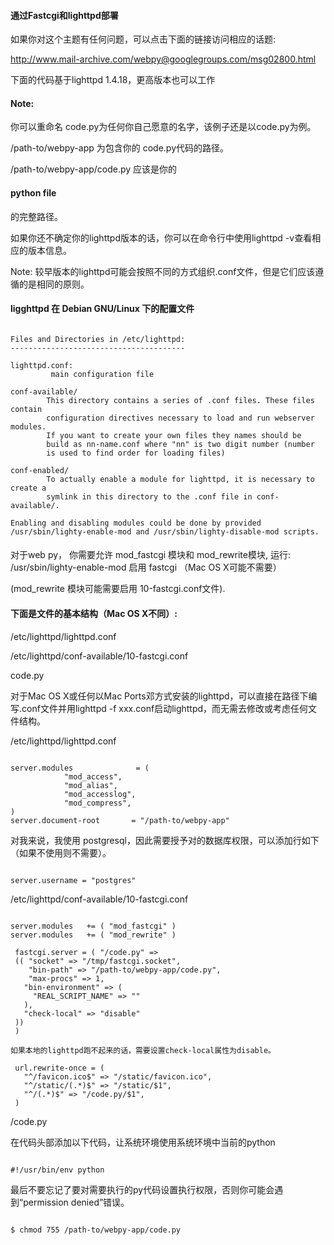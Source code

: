  

#### 通过Fastcgi和lighttpd部署



如果你对这个主题有任何问题，可以点击下面的链接访问相应的话题:



http://www.mail-archive.com/webpy@googlegroups.com/msg02800.html



下面的代码基于lighttpd 1.4.18，更高版本也可以工作




#### Note:




你可以重命名 code.py为任何你自己愿意的名字，该例子还是以code.py为例。


/path-to/webpy-app 为包含你的 code.py代码的路径。


/path-to/webpy-app/code.py 应该是你的

#### python file

的完整路径。


如果你还不确定你的lighttpd版本的话，你可以在命令行中使用lighttpd -v查看相应的版本信息。



Note: 较早版本的lighttpd可能会按照不同的方式组织.conf文件，但是它们应该遵循的是相同的原则。




#### ligghttpd 在 Debian GNU/Linux 下的配置文件




```

Files and Directories in /etc/lighttpd:
---------------------------------------

lighttpd.conf:
         main configuration file

conf-available/
        This directory contains a series of .conf files. These files contain
        configuration directives necessary to load and run webserver modules.
        If you want to create your own files they names should be
        build as nn-name.conf where "nn" is two digit number (number
        is used to find order for loading files)

conf-enabled/
        To actually enable a module for lighttpd, it is necessary to create a
        symlink in this directory to the .conf file in conf-available/.

Enabling and disabling modules could be done by provided
/usr/sbin/lighty-enable-mod and /usr/sbin/lighty-disable-mod scripts.

```





#### 
对于web py， 你需要允许 mod_fastcgi 模块和 mod_rewrite模块, 运行: /usr/sbin/lighty-enable-mod 启用 fastcgi （Mac OS X可能不需要）


(mod_rewrite 模块可能需要启用 10-fastcgi.conf文件).






#### 下面是文件的基本结构（Mac OS X不同）:




/etc/lighttpd/lighttpd.conf

/etc/lighttpd/conf-available/10-fastcgi.conf

code.py


对于Mac OS X或任何以Mac Ports邓方式安装的lighttpd，可以直接在路径下编写.conf文件并用lighttpd -f xxx.conf启动lighttpd，而无需去修改或考虑任何文件结构。



/etc/lighttpd/lighttpd.conf




```

server.modules              = (
            "mod_access",
            "mod_alias",
            "mod_accesslog",
            "mod_compress",
)
server.document-root       = "/path-to/webpy-app"

```



对我来说，我使用 postgresql，因此需要授予对的数据库权限，可以添加行如下（如果不使用则不需要）。




```

server.username = "postgres"

```



/etc/lighttpd/conf-available/10-fastcgi.conf




```

server.modules   += ( "mod_fastcgi" )
server.modules   += ( "mod_rewrite" )

 fastcgi.server = ( "/code.py" =>
 (( "socket" => "/tmp/fastcgi.socket",
    "bin-path" => "/path-to/webpy-app/code.py",
    "max-procs" => 1,
   "bin-environment" => (
     "REAL_SCRIPT_NAME" => ""
   ),
   "check-local" => "disable"
 ))
 )

如果本地的lighttpd跑不起来的话，需要设置check-local属性为disable。

 url.rewrite-once = (
   "^/favicon.ico$" => "/static/favicon.ico",
   "^/static/(.*)$" => "/static/$1",
   "^/(.*)$" => "/code.py/$1",
 )

```



/code.py


在代码头部添加以下代码，让系统环境使用系统环境中当前的python




```

#!/usr/bin/env python

```



最后不要忘记了要对需要执行的py代码设置执行权限，否则你可能会遇到“permission denied”错误。




```

$ chmod 755 /path-to/webpy-app/code.py

```





 
 


